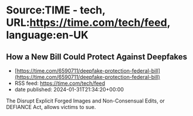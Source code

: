 # Source:TIME - tech, URL:https://time.com/tech/feed, language:en-UK

## How a New Bill Could Protect Against Deepfakes
 - [https://time.com/6590711/deepfake-protection-federal-bill](https://time.com/6590711/deepfake-protection-federal-bill)
 - RSS feed: https://time.com/tech/feed
 - date published: 2024-01-31T21:34:20+00:00

The Disrupt Explicit Forged Images and Non-Consensual Edits, or DEFIANCE Act, allows victims to sue.

